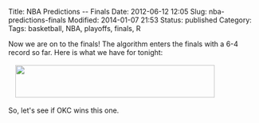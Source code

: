 Title: NBA Predictions -- Finals
Date: 2012-06-12 12:05
Slug: nba-predictions-finals
Modified: 2014-01-07 21:53
Status: published
Category: 
Tags: basketball, NBA, playoffs, finals, R


<div class='post'>
Now we are on to the finals! The algorithm enters the finals with a 6-4 record so far. Here is what we have for tonight:<br/><br/> <a href="https://vik-affirm-assets.s3-us-west-1.amazonaws.com/update_7.png" imageanchor="1" style="margin-left:1em; margin-right:1em"><img border="0" height="65" width="400" src="https://vik-affirm-assets.s3-us-west-1.amazonaws.com/update_7.png" /></a><br/><br/> So, let's see if OKC wins this one.</div>